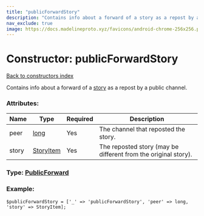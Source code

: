 ```yaml
---
title: "publicForwardStory"
description: "Contains info about a forward of a story as a repost by a public channel."
nav_exclude: true
image: https://docs.madelineproto.xyz/favicons/android-chrome-256x256.png
---
```

# Constructor: publicForwardStory  
[Back to constructors index](/API_docs/constructors/index.html)



Contains info about a forward of a [story](https://core.telegram.org/api/stories) as a repost by a public channel.

### Attributes:

| Name     |    Type       | Required | Description |
|----------|---------------|----------|-------------|
|peer|[long](/API_docs/types/long.html) | Yes|The channel that reposted the story.|
|story|[StoryItem](/API_docs/types/StoryItem.html) | Yes|The reposted story (may be different from the original story).|



### Type: [PublicForward](/API_docs/types/PublicForward.html)


### Example:

```
$publicForwardStory = ['_' => 'publicForwardStory', 'peer' => long, 'story' => StoryItem];
```  
